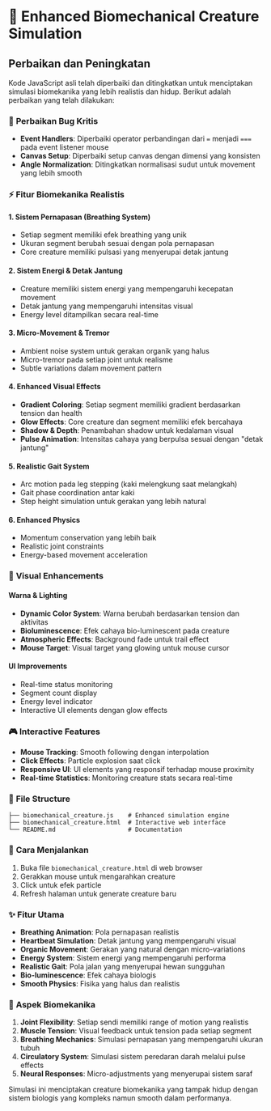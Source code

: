 # 🤖 Enhanced Biomechanical Creature Simulation

## Perbaikan dan Peningkatan

Kode JavaScript asli telah diperbaiki dan ditingkatkan untuk menciptakan simulasi biomekanika yang lebih realistis dan hidup. Berikut adalah perbaikan yang telah dilakukan:

### 🔧 **Perbaikan Bug Kritis**
- **Event Handlers**: Diperbaiki operator perbandingan dari `=` menjadi `===` pada event listener mouse
- **Canvas Setup**: Diperbaiki setup canvas dengan dimensi yang konsisten
- **Angle Normalization**: Ditingkatkan normalisasi sudut untuk movement yang lebih smooth

### ⚡ **Fitur Biomekanika Realistis**

#### 1. **Sistem Pernapasan (Breathing System)**
- Setiap segment memiliki efek breathing yang unik
- Ukuran segment berubah sesuai dengan pola pernapasan
- Core creature memiliki pulsasi yang menyerupai detak jantung

#### 2. **Sistem Energi & Detak Jantung**
- Creature memiliki sistem energi yang mempengaruhi kecepatan movement
- Detak jantung yang mempengaruhi intensitas visual
- Energy level ditampilkan secara real-time

#### 3. **Micro-Movement & Tremor**
- Ambient noise system untuk gerakan organik yang halus
- Micro-tremor pada setiap joint untuk realisme
- Subtle variations dalam movement pattern

#### 4. **Enhanced Visual Effects**
- **Gradient Coloring**: Setiap segment memiliki gradient berdasarkan tension dan health
- **Glow Effects**: Core creature dan segment memiliki efek bercahaya
- **Shadow & Depth**: Penambahan shadow untuk kedalaman visual
- **Pulse Animation**: Intensitas cahaya yang berpulsa sesuai dengan "detak jantung"

#### 5. **Realistic Gait System**
- Arc motion pada leg stepping (kaki melengkung saat melangkah)
- Gait phase coordination antar kaki
- Step height simulation untuk gerakan yang lebih natural

#### 6. **Enhanced Physics**
- Momentum conservation yang lebih baik
- Realistic joint constraints
- Energy-based movement acceleration

### 🎨 **Visual Enhancements**

#### Warna & Lighting
- **Dynamic Color System**: Warna berubah berdasarkan tension dan aktivitas
- **Bioluminescence**: Efek cahaya bio-luminescent pada creature
- **Atmospheric Effects**: Background fade untuk trail effect
- **Mouse Target**: Visual target yang glowing untuk mouse cursor

#### UI Improvements
- Real-time status monitoring
- Segment count display
- Energy level indicator
- Interactive UI elements dengan glow effects

### 🎮 **Interactive Features**
- **Mouse Tracking**: Smooth following dengan interpolation
- **Click Effects**: Particle explosion saat click
- **Responsive UI**: UI elements yang responsif terhadap mouse proximity
- **Real-time Statistics**: Monitoring creature stats secara real-time

### 📁 **File Structure**
```
├── biomechanical_creature.js    # Enhanced simulation engine
├── biomechanical_creature.html  # Interactive web interface
└── README.md                    # Documentation
```

### 🚀 **Cara Menjalankan**
1. Buka file `biomechanical_creature.html` di web browser
2. Gerakkan mouse untuk mengarahkan creature
3. Click untuk efek particle
4. Refresh halaman untuk generate creature baru

### ✨ **Fitur Utama**
- **Breathing Animation**: Pola pernapasan realistis
- **Heartbeat Simulation**: Detak jantung yang mempengaruhi visual
- **Organic Movement**: Gerakan yang natural dengan micro-variations
- **Energy System**: Sistem energi yang mempengaruhi performa
- **Realistic Gait**: Pola jalan yang menyerupai hewan sungguhan
- **Bio-luminescence**: Efek cahaya biologis
- **Smooth Physics**: Fisika yang halus dan realistis

### 🔬 **Aspek Biomekanika**
1. **Joint Flexibility**: Setiap sendi memiliki range of motion yang realistis
2. **Muscle Tension**: Visual feedback untuk tension pada setiap segment
3. **Breathing Mechanics**: Simulasi pernapasan yang mempengaruhi ukuran tubuh
4. **Circulatory System**: Simulasi sistem peredaran darah melalui pulse effects
5. **Neural Responses**: Micro-adjustments yang menyerupai sistem saraf

Simulasi ini menciptakan creature biomekanika yang tampak hidup dengan sistem biologis yang kompleks namun smooth dalam performanya.
